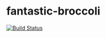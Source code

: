 # fantastic-broccoli

[![Build Status](https://travis-ci.org/awsprog/fantastic-broccoli.svg?branch=master)](https://travis-ci.org/awsprog/fantastic-broccoli)
